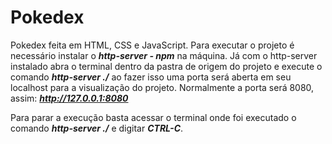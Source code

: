 # Pokedex 
Pokedex feita em HTML, CSS e JavaScript. Para executar o projeto é necessário instalar o ***http-server - npm*** na máquina.
Já com o http-server instalado abra o terminal dentro da pastra de origem do projeto e execute o comando ***http-server ./*** 
ao fazer isso uma porta será aberta em seu localhost para a visualização do projeto. Normalmente a porta será 8080, assim: ***http://127.0.0.1:8080***

Para parar a execução basta acessar o terminal onde foi executado o comando ***http-server ./*** e digitar ***CTRL-C***.
